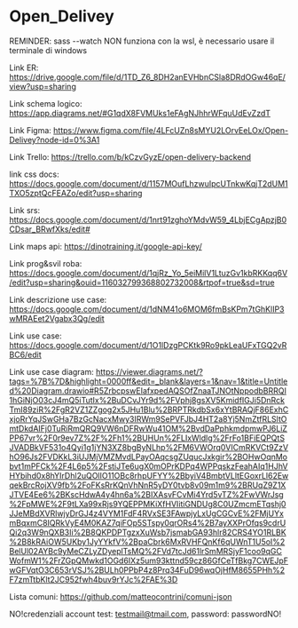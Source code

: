 # Open_Delivey

REMINDER: sass --watch NON funziona con la wsl, è necessario usare il terminale di windows

Link ER: https://drive.google.com/file/d/1TD_Z6_8DH2anEVHbnCSla8DRdOGw46qE/view?usp=sharing

Link schema logico: https://app.diagrams.net/#G1qdX8FVMUks1eFAgNJhhrWFquUdEvZzdT

Link Figma: https://www.figma.com/file/4LFcUZn8sMYU2LOrvEeLOx/Open-Delivey?node-id=0%3A1

Link Trello: https://trello.com/b/kCzvGyzE/open-delivery-backend

link css docs: https://docs.google.com/document/d/1157MOufLhzwuIpcUTnkwKqjT2dUM1TXO5zptQcFEAZo/edit?usp=sharing

Link srs: https://docs.google.com/document/d/1nrt91zghoYMdvW59_4LbjECgApzjB0CDsar_BRwfXks/edit#

Link maps api: https://dinotraining.it/google-api-key/

Link prog&svil roba: https://docs.google.com/document/d/1qjRz_Yo_5eiMilV1LtuzGv1kbRKKqq6V/edit?usp=sharing&ouid=116032799368802732008&rtpof=true&sd=true

Link descrizione use case: https://docs.google.com/document/d/1dNM41o6MOM6fmBsKPm7tGhKlIP3wMRAEet2Vgabx3Qg/edit

Link use case: https://docs.google.com/document/d/1O1lDzgPCKtk9Ro9pkLeaUFxTGQ2vRBC6/edit

Link use case diagram: https://viewer.diagrams.net/?tags=%7B%7D&highlight=0000ff&edit=_blank&layers=1&nav=1&title=Untitled%20Diagram.drawio#R5ZrbcpswEIafxpedAQSOfZnaaTJNOtNppodbBRRQI1hGiNjO03cJ4mQ5iTutIx%2BuDCvJYr9d%2FVphj8gsXV5KmidfIGJi5DnRckTmI89ziR%2FgR2VZ1ZZgog2x5JHu1Blu%2BRPTRkdbSx6xYtBRAQjF86ExhCxjoRrYqJSwGHa7BzGcNacxMwy3IRWm9SePVFJbJ4HT2a8Yj5NmZtfRLSltOmtDkdAIFj0TuRiRmQRQ9VW6nDFRwWu41OM%2BvdDaPphkmdpmwPJ6LiZPP67vr%2F0r9ev7Z%2F%2Fh1%2BUHUn%2FLIxWldlg%2FrFo1BFiEQPQtSJVADBkVF531o4Qyi1g1jYN3XZ8bgByNLhp%2FM6VWOrq0VICmRKVCt9ZzVhO96Js2FVDKkL3iUJMjVMZMvdLPayOAqcsgZUqucJxkgir%2BOHwOqnMobvt1mPFCk%2F4L6p5%2FstiJTe6ugX0mOPrKDPq4WPPqskzFeahAIq1HJhVHYbihd0x8hYIrDhl2uQOlIO11OBc8rhpUFYY%2BbyiV4BmbtVLltEGoxrLl62EwqekBrcRojXV9fb%2FoFKsRrKQnVhNnR5yDY0tvb8v09m1m9%2BRUqZ9Z1XJTVE4Ee6%2BKscHdwA4y4hn6a%2BIXAsvFCvMi4Yrd5vTZ%2FwVWrJsg%2FpMWE%2F9tLXa99xRjs9YQEPPMKiXfHVIitiGNDUg8C0UZmcmETqshj0JJeMBdXVRlwjyDrGJ4z4VYM1FdF4RVxSE3FAwpjyLxUgCGCvE%2FMjUYxmBqxmC8IQRkVyE4M0KAZ7qiFOp5STspy0qrORs4%2B7ayXXPrOfqs9cdrUQi2q3W9nQXB3Ii%2B8QKPDPTgzxXuWsb7jsmabGA93hlr82CRS4YO1RLBK%2B8kRAiOW5UKby1JyYYkfV%2BpaCbrk6MxRVHFQnKf6qUWnT1U5oI%2BelUl02AYBc9yMeCZLyZDyeplTsMQ%2FVd7tcJd61lrSmMRSjyF1coo9qGCWofmW1%2FrZGpQMwkd1OGd6IXz5um93kttnd59cz86GfCeTfBkg7CWEJpFwGFVqtO3C653rVSJ%2BULh0PPbP4z8Prq34FuD96wqOjHfM8655PHh%2F7zmTtbKlt2JC952fwh4buv9rYJc%2FAE%3D

Lista comuni: https://github.com/matteocontrini/comuni-json


NO!credenziali account test: testmail@tmail.com, password: passwordNO!


